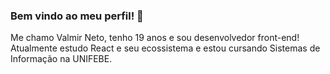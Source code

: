 ### Bem vindo ao meu perfil! 👋
Me chamo Valmir Neto, tenho 19 anos e sou desenvolvedor front-end! </br>
Atualmente estudo React e seu ecossistema e estou cursando Sistemas de Informação na UNIFEBE.
<!--
**valmirzuninoneto2/valmirzuninoneto2** is a ✨ _special_ ✨ repository because its `README.md` (this file) appears on your GitHub profile.

Here are some ideas to get you started:

- 🔭 I’m currently working on ...
- 🌱 I’m currently learning ...
- 👯 I’m looking to collaborate on ...
- 🤔 I’m looking for help with ...
- 💬 Ask me about ...
- 📫 How to reach me: ...
- 😄 Pronouns: ...
- ⚡ Fun fact: ...
-->
